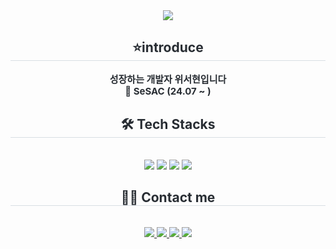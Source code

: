 <div align="center">
    <img src="https://capsule-render.vercel.app/api?type=waving&color=0:008f5f,100:90d5cd&height=180&text=SeoHyun's%20GitHub&animation=blinking&fontColor=2e5249&fontSize=60" />
</div>
<div align="center"> 
    <h2 style="border-bottom: 1px solid #d8dee4; color: #282d33;"> ⭐introduce </h2>  
    <div style="font-weight: 700; font-size: 15px; text-align: center; color: #282d33;"> 
        성장하는 개발자 위서현입니다<br>🌱 SeSAC (24.07 ~ ) 
    </div> 
</div>
<div align="center">
    <h2 style="border-bottom: 1px solid #d8dee4; color: #282d33;"> 🛠️ Tech Stacks </h2> <br> 
    <div style="margin: 0 auto; text-align: center;" align="center"> 
        <img src="https://img.shields.io/badge/Git-F05032?style=for-the-badge&logo=Git&logoColor=white">
        <img src="https://img.shields.io/badge/MySQL-4479A1?style=for-the-badge&logo=MySQL&logoColor=white">
        <img src="https://img.shields.io/badge/Notion-000000?style=for-the-badge&logo=Notion&logoColor=white">
        <img src="https://img.shields.io/badge/Python-3776AB?style=for-the-badge&logo=Python&logoColor=white">
    </div>
</div>
<div align="center">
    <h2 style="border-bottom: 1px solid #d8dee4; color: #282d33;"> 🧑‍💻 Contact me </h2> <br> 
    <div align="center"> 
        <a href="https://www.instagram.com/seohyun_222_?igsh=ZGY2anlwdmxodGhn&utm_source=qr"> 
            <img src="https://img.shields.io/badge/Instagram-E4405F?style=for-the-badge&logo=Instagram&logoColor=white"> 
        </a>
        <a href="https://velog.io/@soii222/series"> 
            <img src="https://img.shields.io/badge/Velog-20C997?style=for-the-badge&logo=Velog&logoColor=white"> 
        </a>
        <a href="https://seohyun222.tistory.com/"> 
            <img src="https://img.shields.io/badge/Tistory-000000?style=for-the-badge&logo=Tistory&logoColor=white"> 
        </a>
        <a href="mailto:dnltjguss@gmail.com"> 
            <img src="https://img.shields.io/badge/Gmail-EA4335?style=for-the-badge&logo=Gmail&logoColor=white"> 
        </a>
    </div>  
</div>

